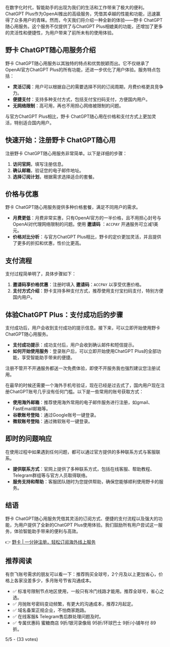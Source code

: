 在数字化时代，智能助手的出现为我们的生活和工作带来了极大的便利。ChatGPT Plus作为OpenAI推出的高级服务，凭借其卓越的性能和功能，迅速赢得了众多用户的青睐。然而，今天我们将介绍一种全新的体验——野卡 ChatGPT随心用服务。这个服务不仅提供了与ChatGPT Plus相媲美的功能，还增加了更多的灵活性和便捷性，为用户带来了前所未有的使用体验。

## 野卡 ChatGPT随心用服务介绍

野卡 ChatGPT随心用服务以其独特的特点和优势脱颖而出。它不仅继承了OpenAI官方ChatGPT Plus的所有功能，还进一步优化了用户体验。服务特点包括：

- **灵活订阅**：用户可以根据自己的需要选择不同的订阅周期，月费价格更具竞争力。
- **便捷支付**：支持多种支付方式，包括支付宝扫码支付，方便国内用户。
- **无网络限制**：高可用，再也不用担心网络被限制的问题。

与官方ChatGPT Plus相比，野卡 ChatGPT随心用在价格和支付方式上更加灵活，特别适合国内用户。

## 快速开始：注册野卡 ChatGPT随心用

注册野卡 ChatGPT随心用服务非常简单。以下是详细的步骤：

1. **访问官网**，填写注册信息。
2. **确认邮箱**，验证您的电子邮件地址。
3. **选择订阅计划**，根据需求选择适合的套餐。

## 价格与优惠

野卡 ChatGPT随心用服务提供多种价格套餐，满足不同用户的需求。

- **月费更低**：月费非常实惠，只有OpenAI官方的一半价格，且不用担心封号与OpenAI对代理网络限制的问题。使用 **邀请码** ：`ACCPAY` 开通服务可立减1美元。
- **价格对比分析**：与官方ChatGPT Plus相比，野卡的定价更加灵活，并且提供了更多的折扣和优惠，性价比更高。

## 支付流程

支付过程简单明了，具体步骤如下：

1. **邀请码享价格优惠**：注册时填入 **邀请码**：`ACCPAY` 以享受优惠价格。
2. **支付方式介绍**：野卡支持多种支付方式，推荐使用支付宝扫码支付，特别方便国内用户。

## 体验ChatGPT Plus：支付成功后的步骤

支付成功后，用户会收到支付成功的提示信息。接下来，可以立即开始使用野卡 ChatGPT随心用服务。

- **支付成功提示**：成功支付后，用户会收到确认邮件和短信提示。
- **如何开始使用服务**：登录账户后，可以立即开始使用ChatGPT Plus的全部功能，享受智能助手带来的便捷。

注册不管开不开通服务都送一次免费体验，即使不开服务我也强烈建议您注册试用。

在最早的时候还需要一个海外手机号验证，现在已经是过去式了，国内用户现在注册ChatGPT账号几乎没有任何门槛。以下是一些常用的账号获取方式：

- **使用海外邮箱**：推荐使用海外常用的电子邮件服务进行注册，如gmail、FastEmail邮箱等。
- **谷歌账号登陆**：通过Google账号一键登录。
- **微软账号登陆**：通过微软账号一键登录。

## 即时的问题响应

在使用过程中如果遇到任何问题，都可以通过官方提供的多种联系方式与客服联系。

- **提供联系方式**：官网上提供了多种联系方式，包括在线客服、帮助教程、Telegram群组等与官方人员取得联络。
- **服务支持和帮助**：客服团队随时为您提供帮助，确保您能够顺利使用野卡的服务。

## 结语

野卡 ChatGPT随心用服务凭借其灵活的订阅方式、便捷的支付流程以及强大的功能，为用户提供了全新的ChatGPT Plus使用体验。我们鼓励所有用户尝试这一服务，体验智能助手带来的便利与高效。

👉 [野卡 | 一分钟注册，轻松订阅海外线上服务](https://bit.ly/bewildcard)

## 推荐阅读

有奈飞账号需求的朋友可以看一下：推荐购买全球号，2个月及以上更加省心，价格上各家没差多少，多月账号节省沟通成本。

- ✅ 标准号限制节点地区使用，一般只有冷门线路才能用。推荐全球号，省心之选。
- ✅ 月抛账号密码变动频繁，有更大的沟通成本，推荐2月起定。
- ✅ 域名备案正规企业，不怕商家跑路。
- ✅ 在线客服& Telegram售后群处理问题及时。
- ✅ 专属优惠码 蜜糖商店 9折/银河录像局 95折/环球巴士 9折/小铺年付 89折。

5/5 - (33 votes)